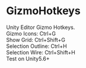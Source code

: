 # GizmoHotkeys
Unity Editor Gizmo Hotkeys.<br />
Gizmo Icons: Ctrl+G<br />
Show Grid: Ctrl+Shift+G<br />
Selection Outline: Ctrl+H<br />
Selection Wire: Ctrl+Shift+H<br />
Test on Unity5.6+
